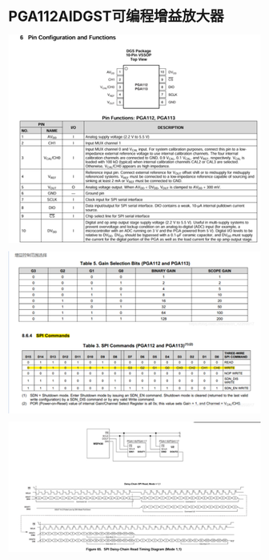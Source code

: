 # PGA112AIDGST可编程增益放大器





![image-20241113083656989](.\assets\image-20241113083656989.png)

![image-20241113111010531](.\assets\image-20241113111010531.png)

![image-20241113143145578](.\assets\image-20241113143145578.png)